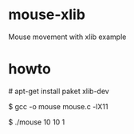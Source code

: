 # mouse-xlib
Mouse movement with xlib example

# howto
\# apt-get install paket xlib-dev

$ gcc -o mouse mouse.c -lX11

$ ./mouse 10 10 1
